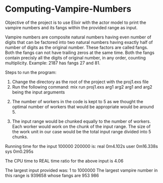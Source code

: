 # Computing-Vampire-Numbers
Objective of the project is to use Elixir with the actor model to print the vampire numbers and its fangs within the provided range as input.

Vampire numbers are composite natural numbers having even number of digits that can be factored into two natural numbers having exactly 
half of number of digits as the original number. These factors are called fangs. Both the fangs can not have trailing zeros at the same time. 
Both the fangs contain precisly all the digits of original number, in any order, counting multiplicity. Example: 2187 has fangs 27 and 81.


Steps to run the program:  
  1) Change the directory as the root of the project with the proj1.exs file
  2) Run the following command:
     mix run proj1.exs arg1 arg2
     arg1 and arg2 being the input arguments

2. The number of workers in the code is kept to 5 as we thought the optimal number of workers that would be appropriate would be around 5.

3. The input range would be chunked equally to the number of workers. Each worker would work on the chunk of the input range. 
The size of the work unit in our case would be the total input range divided into 5 chunks.


Running time for the input 100000 200000 is: 
real 0m4.102s
user 0m16.338s
sys 0m0.295s

The CPU time to REAL time ratio for the above input is 4.06

 The largest input provided was: 1 to 1000000
  The largest vampire number in this range is 939658 whose fangs are 953 986 
